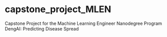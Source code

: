 # capstone_project_MLEN
Capstone Project for the Machine Learning Engineer Nanodegree Program <br>
DengAI: Predicting Disease Spread
